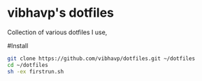 vibhavp's dotfiles
=================

Collection of various dotfiles I use,

#Install

```sh
git clone https://github.com/vibhavp/dotfiles.git ~/dotfiles
cd ~/dotfiles
sh -ex firstrun.sh
```
